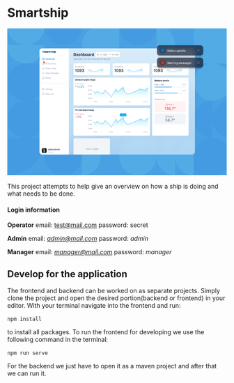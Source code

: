 # Smartship
![dashboard](https://github.com/dylanwe/smartship/blob/main/frontend/src/assets/img/smartship.png)

This project attempts to help give an overview on how a ship is doing and what needs to be done.

#### Login information
**Operator**
email: test@mail.com
password: secret

**Admin**
email: *admin@mail.com*
password: *admin*

**Manager**
email: *manager@mail.com*
password: *manager*


## Develop for the application
The frontend and backend can be worked on as separate projects. Simply clone the project and open the desired portion(backend or frontend) in your editor. With your terminal navigate into the frontend and run:
```
npm install
```
to install all packages. To run the frontend for developing we use the following command in the terminal:
```
npm run serve
```


For the backend we just have to open it as a maven project and after that we can run it.
